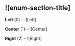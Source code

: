 ## ![enum-section-title]

**Left** (0) - ![Left]

**Center** (1) - ![Center]

**Right** (2) - ![Right]

